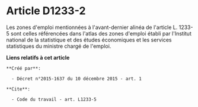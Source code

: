 # Article D1233-2

Les zones d'emploi mentionnées à l'avant-dernier alinéa de l'article L. 1233-5 sont celles référencées dans l'atlas des zones
d'emploi établi par l'Institut national de la statistique et des études économiques et les services statistiques du ministre
chargé de l'emploi.

**Liens relatifs à cet article**

	**Créé par**:

	  - Décret n°2015-1637 du 10 décembre 2015 - art. 1

	**Cite**:

	  - Code du travail - art. L1233-5
